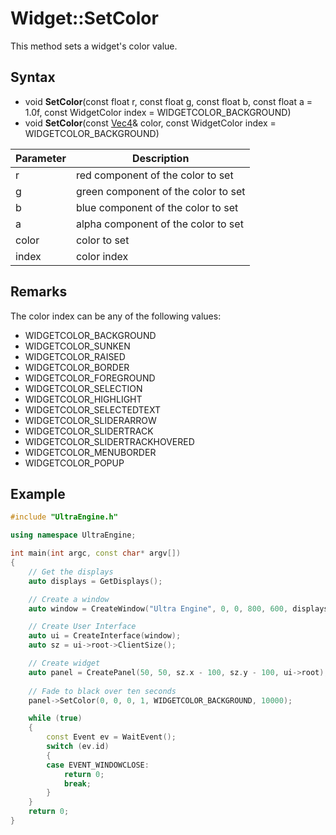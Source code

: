 # Widget::SetColor

This method sets a widget's color value.

## Syntax

- void **SetColor**(const float r, const float g, const float b, const float a = 1.0f, const WidgetColor index = WIDGETCOLOR_BACKGROUND)
- void **SetColor**(const [Vec4](Vec4.md)& color, const WidgetColor index = WIDGETCOLOR_BACKGROUND)

| Parameter | Description |
| --- | --- |
| r | red component of the color to set |
| g | green component of the color to set |
| b | blue component of the color to set |
| a | alpha component of the color to set |
| color | color to set |
| index | color index |

## Remarks

 The color index can be any of the following values:

- WIDGETCOLOR_BACKGROUND
- WIDGETCOLOR_SUNKEN
- WIDGETCOLOR_RAISED
- WIDGETCOLOR_BORDER
- WIDGETCOLOR_FOREGROUND
- WIDGETCOLOR_SELECTION
- WIDGETCOLOR_HIGHLIGHT
- WIDGETCOLOR_SELECTEDTEXT
- WIDGETCOLOR_SLIDERARROW
- WIDGETCOLOR_SLIDERTRACK
- WIDGETCOLOR_SLIDERTRACKHOVERED
- WIDGETCOLOR_MENUBORDER
- WIDGETCOLOR_POPUP

## Example

```c++
#include "UltraEngine.h"

using namespace UltraEngine;

int main(int argc, const char* argv[])
{
    // Get the displays
    auto displays = GetDisplays();

    // Create a window
    auto window = CreateWindow("Ultra Engine", 0, 0, 800, 600, displays[0]);

    // Create User Interface
    auto ui = CreateInterface(window);
    auto sz = ui->root->ClientSize();

    // Create widget
    auto panel = CreatePanel(50, 50, sz.x - 100, sz.y - 100, ui->root);
    
    // Fade to black over ten seconds
    panel->SetColor(0, 0, 0, 1, WIDGETCOLOR_BACKGROUND, 10000);

    while (true)
    {
        const Event ev = WaitEvent();
        switch (ev.id)
        {
        case EVENT_WINDOWCLOSE:
            return 0;
            break;
        }
    }
    return 0;
}
```
